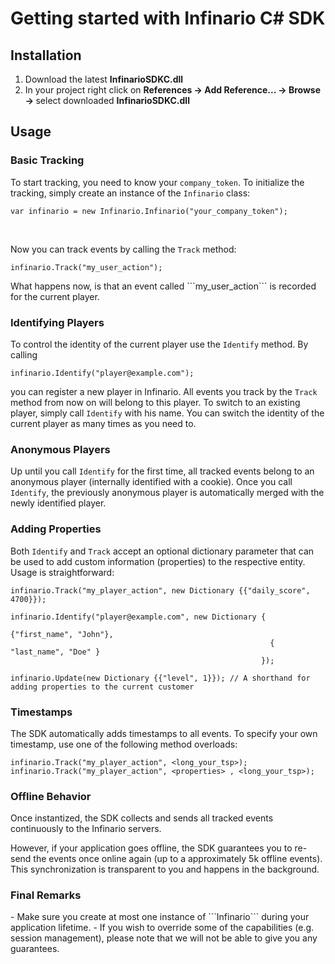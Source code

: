 <h1>Getting started with Infinario C# SDK</h1>

<h2>Installation</h2>
<ol>
	<li>Download the latest <b>InfinarioSDKC.dll</b></li>
	<li>In your project right click on <b>References -&gt; Add Reference... -&gt; Browse -&gt; </b> select downloaded <b>InfinarioSDKC.dll</b></li>
</ol>

<h2>Usage</h2>

<h3>Basic Tracking</h3>

To start tracking, you need to know your <code>company_token</code>. To initialize the tracking, simply create an instance of the <code>Infinario</code> class:

<pre><code>var infinario = new Infinario.Infinario("your_company_token");</code></pre>

<br>
<p>Now you can track events by calling the <code>Track</code> method:</p>
<pre><code>infinario.Track("my_user_action");</code></pre>
What happens now, is that an event called ```my_user_action``` is recorded for the current player.

### Identifying Players
To control the identity of the current player use the ```Identify``` method. By calling
<pre><code>infinario.Identify("player@example.com");</code></pre>

you can register a new player in Infinario. All events you track by the ```Track``` method from now on will belong to this player. To switch to an existing player, simply call ```Identify``` with his name. You can switch the identity of the current player as many times as you need to.

### Anonymous Players
Up until you call ```Identify``` for the first time, all tracked events belong to an anonymous player (internally identified with a cookie). Once you call ```Identify```, the previously anonymous player is automatically merged with the newly identified player.

### Adding Properties
Both ```Identify``` and ```Track``` accept an optional dictionary parameter that can be used to add custom information (properties) to the respective entity. Usage is straightforward:

<pre><code>infinario.Track("my_player_action", new Dictionary<string,object> {{"daily_score", 4700}});                                       

infinario.Identify("player@example.com", new Dictionary<string,object> {
                                                          {"first_name", "John"},
                                                          { "last_name", "Doe" }
                                                        }); 
                                                        
infinario.Update(new Dictionary<string,object> {{"level", 1}}); // A shorthand for adding properties to the current customer
</code></pre>

<h3>Timestamps</h3>
The SDK automatically adds timestamps to all events. To specify your own timestamp, use one of the following method overloads:
<pre><code>infinario.Track("my_player_action", &lt;long_your_tsp&gt;);
infinario.Track("my_player_action", &lt;properties&gt; , &lt;long_your_tsp&gt;);	
</code></pre>

<h3>Offline Behavior</h3>

Once instantized, the SDK collects and sends all tracked events continuously to the Infinario servers. 

However, if your application goes offline, the SDK guarantees you to re-send the events once online again (up to a approximately 5k offline events). This synchronization is transparent to you and happens in the background.

<h3>Final Remarks</h3>
- Make sure you create at most one instance of ```Infinario``` during your application lifetime.
- If you wish to override some of the capabilities (e.g. session management), please note that we will not be able to give you any guarantees.